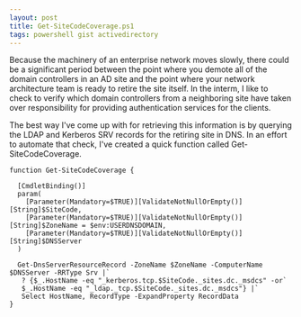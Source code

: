 ```yaml
---
layout: post
title: Get-SiteCodeCoverage.ps1
tags: powershell gist activedirectory
---
```


Because the machinery of an enterprise network moves slowly, there could be a significant period between the point where you demote all of the domain controllers in an AD site and the point where your network architecture team is ready to retire the site itself. In the interm, I like to check to verify which domain controllers from a neighboring site have taken over responsibility for providing authentication services for the clients. 

The best way I've come up with for retrieving this information is by querying the LDAP and Kerberos SRV records for the retiring site in DNS. In an effort to automate that check, I've created a quick function called Get-SiteCodeCoverage. 

```
function Get-SiteCodeCoverage {

  [CmdletBinding()]
  param(
    [Parameter(Mandatory=$TRUE)][ValidateNotNullOrEmpty()][String]$SiteCode,
    [Parameter(Mandatory=$TRUE)][ValidateNotNullOrEmpty()][String]$ZoneName = $env:USERDNSDOMAIN,
    [Parameter(Mandatory=$TRUE)][ValidateNotNullOrEmpty()][String]$DNSServer
  )
  
  Get-DnsServerResourceRecord -ZoneName $ZoneName -ComputerName $DNSServer -RRType Srv |`
   ? {$_.HostName -eq "_kerberos.tcp.$SiteCode._sites.dc._msdcs" -or`
   $_.HostName -eq "_ldap._tcp.$SiteCode._sites.dc._msdcs"} |`
   Select HostName, RecordType -ExpandProperty RecordData
}
```

<script src="https://gist.github.com/MWRobertson/5a2bd201c336f7ac4615e216fcde80ba.js"></script>
